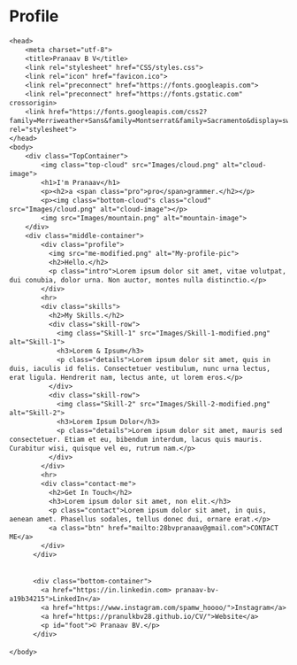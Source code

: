 # Profile
<!DOCTYPE html>
    <head>
        <meta charset="utf-8">
        <title>Pranaav B V</title>
        <link rel="stylesheet" href="CSS/styles.css">
        <link rel="icon" href="favicon.ico">
        <link rel="preconnect" href="https://fonts.googleapis.com">
        <link rel="preconnect" href="https://fonts.gstatic.com" crossorigin>
        <link href="https://fonts.googleapis.com/css2?family=Merriweather+Sans&family=Montserrat&family=Sacramento&display=swap" rel="stylesheet">
    </head>
    <body>
        <div class="TopContainer">
            <img class="top-cloud" src="Images/cloud.png" alt="cloud-image">
            <h1>I'm Pranaav</h1>
            <p><h2>a <span class="pro">pro</span>grammer.</h2></p>
            <p><img class="bottom-cloud"s class="cloud" src="Images/cloud.png" alt="cloud-image"></p>
            <img src="Images/mountain.png" alt="mountain-image">
        </div>
        <div class="middle-container">
            <div class="profile">
              <img src="me-modified.png" alt="My-profile-pic">
              <h2>Hello.</h2>
              <p class="intro">Lorem ipsum dolor sit amet, vitae volutpat, dui conubia, dolor urna. Non auctor, montes nulla distinctio.</p>
            </div>
            <hr>
            <div class="skills">
              <h2>My Skills.</h2>
              <div class="skill-row">
                <img class="Skill-1" src="Images/Skill-1-modified.png" alt="Skill-1">
                <h3>Lorem & Ipsum</h3>
                <p class="details">Lorem ipsum dolor sit amet, quis in duis, iaculis id felis. Consectetuer vestibulum, nunc urna lectus, erat ligula. Hendrerit nam, lectus ante, ut lorem eros.</p>
              </div>
              <div class="skill-row">
                <img class="Skill-2" src="Images/Skill-2-modified.png" alt="Skill-2">
                <h3>Lorem Ipsum Dolor</h3>
                <p class="details">Lorem ipsum dolor sit amet, mauris sed consectetuer. Etiam et eu, bibendum interdum, lacus quis mauris. Curabitur wisi, quisque vel eu, rutrum nam.</p>
              </div>
            </div>
            <hr>
            <div class="contact-me">
              <h2>Get In Touch</h2>
              <h3>Lorem ipsum dolor sit amet, non elit.</h3>
              <p class="contact">Lorem ipsum dolor sit amet, in quis, aenean amet. Phasellus sodales, tellus donec dui, ornare erat.</p>
              <a class="btn" href="mailto:28bvpranaav@gmail.com">CONTACT ME</a>
            </div>
          </div>
          
          
          <div class="bottom-container">
            <a href="https://in.linkedin.com> pranaav-bv-a19b34215">LinkedIn</a>
            <a href="https://www.instagram.com/spamw_hoooo/">Instagram</a>
            <a href="https://pranulkbv28.github.io/CV/">Website</a>
            <p id="foot">© Pranaav BV.</p>
          </div>
          
    </body>
</html>
